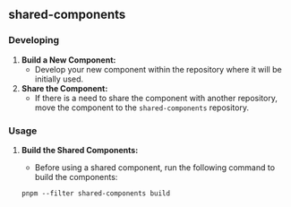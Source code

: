 ## shared-components

### Developing

1. **Build a New Component:**
    - Develop your new component within the repository where it will be initially used.
2. **Share the Component:**
    - If there is a need to share the component with another repository, move the component to the `shared-components` repository.

### Usage

1. **Build the Shared Components:**

    - Before using a shared component, run the following command to build the components:

    `pnpm --filter shared-components build`
